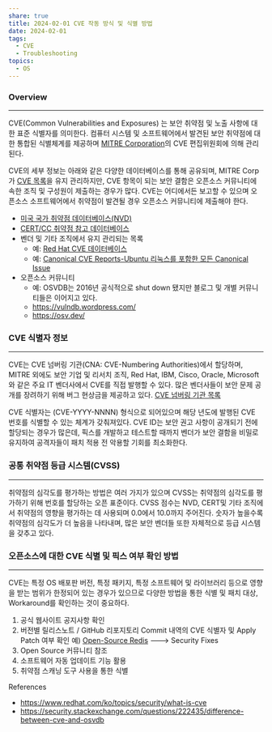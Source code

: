 ```yaml
---
share: true
title: 2024-02-01 CVE 작동 방식 및 식별 방법
date: 2024-02-01
tags:
  - CVE
  - Troubleshooting
topics:
  - OS
---
```



### Overview
---
CVE(Common Vulnerabilities and Exposures) 는 보안 취약점 및 노출 사항에 대한 표준 식별자를 의미한다.
컴퓨터 시스템 및 소프트웨어에서 발견된 보안 취약점에 대한 통합된 식별체계를 제공하며 [MITRE Corporation](https://cve.mitre.org/)의 CVE 편집위원회에 의해 관리된다.

CVE의 세부 정보는 아래와 같은 다양한 데이터베이스를 통해 공유되며, MITRE Corp가 [CVE 목록](https://cve.mitre.org/cve/)을 유지 관리하지만, CVE 항목이 되는 보안 결함은 오픈소스 커뮤니티에 속한 조직 및 구성원이 제출하는 경우가 많다. CVE는 어디에서든 보고할 수 있으며 오픈소스 소프트웨어에서 취약점이 발견될 경우 오픈소스 커뮤니티에 제출해야 한다.

- [미국 국가 취약점 데이터베이스(NVD)](https://nvd.nist.gov/)
- [CERT/CC 취약점 참고 데이터베이스](https://www.kb.cert.org/vuls/)
- 벤더 및 기타 조직에서 유지 관리되는 목록
	- 예: [Red Hat CVE 데이터베이스](https://access.redhat.com/security/security-updates/cve)
	- 예: [Canonical CVE Reports-Ubuntu 리눅스를 포함한 모든 Canonical Issue](https://ubuntu.com/security/cves)
- 오픈소스 커뮤니티
	- 예: OSVDB는 2016년 공식적으로 shut down 됐지만 블로그 및 개별 커뮤니티들은 이어지고 있다. 
	- https://vulndb.wordpress.com/
	- https://osv.dev/


### CVE 식별자 정보
---
CVE는 CVE 넘버링 기관(CNA: CVE-Numbering Authorities)에서 할당하며, MITRE 외에도 보안 기업 및 리서치 조직, Red Hat, IBM, Cisco, Oracle, Microsoft와 같은 주요 IT 벤더사에서 CVE를 직접 발행할 수 있다. 많은 벤더사들이 보안 문제 공개를 장려하기 위해 버그 현상금을 제공하고 있다. [CVE 넘버링 기관 목록](https://www.cve.org/ReportRequest/ReportRequestForNonCNAs)

CVE 식별자는 (CVE-YYYY-NNNN) 형식으로 되어있으며 해당 년도에 발행된 CVE 번호를 식별할 수 있는 체계가 갖춰져있다. CVE ID는 보안 권고 사항이 공개되기 전에 할당되는 경우가 많은데, 픽스를 개발하고 테스트할 때까지 벤더가 보안 결함을 비밀로 유지하여 공격자들이 패치 적용 전 악용할 기회를 최소화한다.


### 공통 취약점 등급 시스템(CVSS)
---
취약점의 심각도를 평가하는 방법은 여러 가지가 있으며 CVSS는 취약점의 심각도를 평가하기 위해 번호를 할당하는 오픈 표준이다. CVSS 점수는 NVD, CERT및 기타 조직에서 취약점의 영향을 평가하는 데 사용되며 0.0에서 10.0까지 주어진다. 숫자가 높을수록 취약점의 심각도가 더 높음을 나타내며, 많은 보안 벤더들 또한 자체적으로 등급 시스템을 갖추고 있다.


### 오픈소스에 대한 CVE 식별 및 픽스 여부 확인 방법
---
CVE는 특정 OS 배포판 버전, 특정 패키지, 특정 소프트웨어 및 라이브러리 등으로 영향을 받는 범위가 한정되어 있는 경우가 있으므로 다양한 방법을 통한 식별 및 패치 대상, Workaround를 확인하는 것이 중요하다.

1. 공식 웹사이트 공지사항 확인 
2. 버전별 릴리스노트 / GitHub 리포지토리 Commit 내역의 CVE 식별자 및 Apply Patch 여부 확인
	예) [Open-Source Redis](https://github.com/redis/redis/releases) ---> Security Fixes
3. Open Source 커뮤니티 참조
4. 소프트웨어 자동 업데이트 기능 활용
5. 취약점 스캐닝 도구 사용을 통한 식별



References
- https://www.redhat.com/ko/topics/security/what-is-cve
- https://security.stackexchange.com/questions/222435/difference-between-cve-and-osvdb